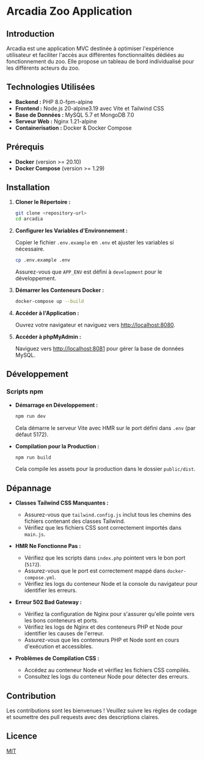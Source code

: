 # Arcadia Zoo Application

## Introduction

Arcadia est une application MVC destinée à optimiser l'expérience utilisateur et faciliter l'accès aux différentes fonctionnalités dédiées au fonctionnement du zoo. Elle propose un tableau de bord individualisé pour les différents acteurs du zoo.

## Technologies Utilisées

- **Backend :** PHP 8.0-fpm-alpine
- **Frontend :** Node.js 20-alpine3.19 avec Vite et Tailwind CSS
- **Base de Données :** MySQL 5.7 et MongoDB 7.0
- **Serveur Web :** Nginx 1.21-alpine
- **Containerisation :** Docker & Docker Compose

## Prérequis

- **Docker** (version >= 20.10)
- **Docker Compose** (version >= 1.29)

## Installation

1. **Cloner le Répertoire :**

    ```bash
    git clone <repository-url>
    cd arcadia
    ```

2. **Configurer les Variables d'Environnement :**

    Copier le fichier `.env.example` en `.env` et ajuster les variables si nécessaire.

    ```bash
    cp .env.example .env
    ```

    Assurez-vous que `APP_ENV` est défini à `development` pour le développement.

3. **Démarrer les Conteneurs Docker :**

    ```bash
    docker-compose up --build
    ```

4. **Accéder à l'Application :**

    Ouvrez votre navigateur et naviguez vers [http://localhost:8080](http://localhost:8080).

5. **Accéder à phpMyAdmin :**

    Naviguez vers [http://localhost:8081](http://localhost:8081) pour gérer la base de données MySQL.

## Développement

### Scripts npm

- **Démarrage en Développement :**

    ```bash
    npm run dev
    ```

    Cela démarre le serveur Vite avec HMR sur le port défini dans `.env` (par défaut 5172).

- **Compilation pour la Production :**

    ```bash
    npm run build
    ```

    Cela compile les assets pour la production dans le dossier `public/dist`.

## Dépannage

- **Classes Tailwind CSS Manquantes :**
    - Assurez-vous que `tailwind.config.js` inclut tous les chemins des fichiers contenant des classes Tailwind.
    - Vérifiez que les fichiers CSS sont correctement importés dans `main.js`.

- **HMR Ne Fonctionne Pas :**
    - Vérifiez que les scripts dans `index.php` pointent vers le bon port (`5172`).
    - Assurez-vous que le port est correctement mappé dans `docker-compose.yml`.
    - Vérifiez les logs du conteneur Node et la console du navigateur pour identifier les erreurs.

- **Erreur 502 Bad Gateway :**
    - Vérifiez la configuration de Nginx pour s'assurer qu'elle pointe vers les bons conteneurs et ports.
    - Vérifiez les logs de Nginx et des conteneurs PHP et Node pour identifier les causes de l'erreur.
    - Assurez-vous que les conteneurs PHP et Node sont en cours d'exécution et accessibles.

- **Problèmes de Compilation CSS :**
    - Accédez au conteneur Node et vérifiez les fichiers CSS compilés.
    - Consultez les logs du conteneur Node pour détecter des erreurs.

## Contribution

Les contributions sont les bienvenues ! Veuillez suivre les règles de codage et soumettre des pull requests avec des descriptions claires.

## Licence

[MIT](LICENSE)

